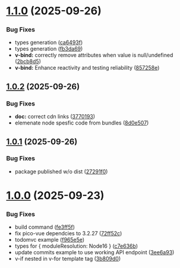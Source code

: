 # [1.1.0](https://github.com/ws-rush/pocket-vue/compare/v1.0.2...v1.1.0) (2025-09-26)

### Bug Fixes

- types generation ([ca6493f](https://github.com/ws-rush/pocket-vue/commit/ca6493fe9bb86859c0e39450207a5f1897ec14af))
- types generation ([fb3da69](https://github.com/ws-rush/pocket-vue/commit/fb3da690f48ba7ada0ae75115c56f04bccb82410))
- **v-bind:** correctly remove attributes when value is null/undefined ([2bcb8d5](https://github.com/ws-rush/pocket-vue/commit/2bcb8d59ad702714e1367b1a784fc691cc1fe0b4))
- **v-bind:** Enhance reactivity and testing reliability ([857258e](https://github.com/ws-rush/pocket-vue/commit/857258e1b6573070c559aa17026661b7bd6d017f))

## [1.0.2](https://github.com/ws-rush/pocket-vue/compare/v1.0.1...v1.0.2) (2025-09-26)

### Bug Fixes

- **doc:** correct cdn links ([3770193](https://github.com/ws-rush/pocket-vue/commit/37701932a2d9a36799c49d2df82bff28a7c2ecfd))
- elemenate node spesfic code from bundles ([8d0e507](https://github.com/ws-rush/pocket-vue/commit/8d0e507fb313284d5c03545bc90fff741355369c))

## [1.0.1](https://github.com/ws-rush/pocket-vue/compare/v1.0.0...v1.0.1) (2025-09-26)

### Bug Fixes

- package published w/o dist ([27291f0](https://github.com/ws-rush/pocket-vue/commit/27291f048ba2b3deb3842465486a1e310cf027df))

# [1.0.0](https://github.com/ws-rush/pocket-vue/compare/v0.4.1...v1.0.0) (2025-09-23)

### Bug Fixes

- build command ([fe3ff5f](https://github.com/ws-rush/pocket-vue/commit/fe3ff5fb71d6889d11bbc47461683135e7f58990))
- fix pico-vue dependcies to 3.2.27 ([72ff52c](https://github.com/ws-rush/pocket-vue/commit/72ff52cc479b9c6600104a74e826754294ad45d9))
- todomvc example ([f965e5e](https://github.com/ws-rush/pocket-vue/commit/f965e5e41d0c81dba4d834298a8784f4abf246c2))
- types for { moduleResolution: Node16 } ([c7e636b](https://github.com/ws-rush/pocket-vue/commit/c7e636b19024760177caa616404e2cab8a35dc80))
- update commits example to use working API endpoint ([3ee6a93](https://github.com/ws-rush/pocket-vue/commit/3ee6a93a8ace6c1d757193e0ff71b5cbf0f2abc6))
- v-if nested in v-for template tag ([3b809d0](https://github.com/ws-rush/pocket-vue/commit/3b809d0e08b62c577683e0acec247b02fcff964e))
